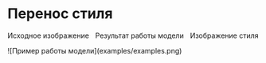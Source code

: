# Перенос стиля
<p style="display: flex; justify-content: space-between;">
  <span>Исходное изображение</span>
  <span style="text-align: center;">Результат работы модели</span>
  <span style="text-align: right;">Изображение стиля</span>
</p>
![Пример работы модели](examples/examples.png)
